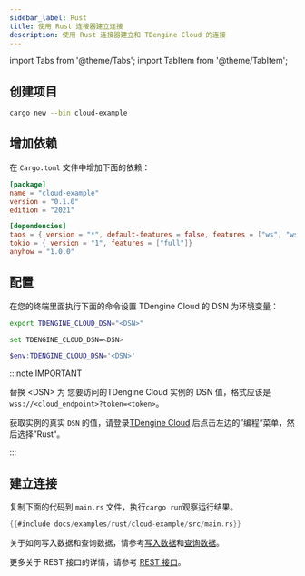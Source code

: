 ```yaml
---
sidebar_label: Rust
title: 使用 Rust 连接器建立连接
description: 使用 Rust 连接器建立和 TDengine Cloud 的连接
---
```

<!-- exclude -->
import Tabs from '@theme/Tabs';
import TabItem from '@theme/TabItem';

<!-- exclude-end -->
## 创建项目

```bash
cargo new --bin cloud-example
```

## 增加依赖

在 `Cargo.toml` 文件中增加下面的依赖：

```toml title="Cargo.toml"
[package]
name = "cloud-example"
version = "0.1.0"
edition = "2021"

[dependencies]
taos = { version = "*", default-features = false, features = ["ws", "ws-rustls"] }
tokio = { version = "1", features = ["full"]}
anyhow = "1.0.0" 
```

## 配置

在您的终端里面执行下面的命令设置 TDengine Cloud 的 DSN 为环境变量：

<Tabs defaultValue="bash">
<TabItem value="bash" label="Bash">

```bash
export TDENGINE_CLOUD_DSN="<DSN>"
```

</TabItem>
<TabItem value="cmd" label="CMD">

```bash
set TDENGINE_CLOUD_DSN=<DSN>
```

</TabItem>
<TabItem value="powershell" label="Powershell">

```powershell
$env:TDENGINE_CLOUD_DSN='<DSN>'
```

</TabItem>
</Tabs>

<!-- exclude -->
:::note IMPORTANT

替换 \<DSN> 为 您要访问的TDengine Cloud 实例的 DSN 值，格式应该是 `wss://<cloud_endpoint>?token=<token>`。

获取实例的真实 `DSN` 的值，请登录[TDengine Cloud](https://cloud.taosdata.com) 后点击左边的”编程“菜单，然后选择”Rust“。

:::
<!-- exclude-end -->

## 建立连接

复制下面的代码到 `main.rs` 文件，执行`cargo run`观察运行结果。

```rust title="main.rs"
{{#include docs/examples/rust/cloud-example/src/main.rs}}
```

关于如何写入数据和查询数据，请参考[写入数据](https://docs.taosdata.com/cloud/programming/insert)和[查询数据](https://docs.taosdata.com/cloud/programming/query)。

更多关于 REST 接口的详情，请参考 [REST 接口](https://docs.taosdata.com/cloud/programming/client-libraries/rest-api/)。
